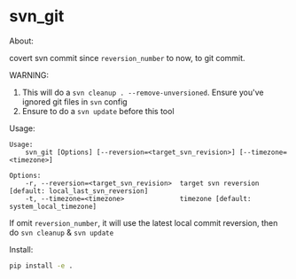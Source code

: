 # svn\_git #

About:

covert svn commit since `reversion_number` to now, to git commit.

WARNING:

1.  This will do a `svn cleanup . --remove-unversioned`. Ensure you've ignored git files in `svn` config
2.  Ensure to do a `svn update` before this tool

Usage:

```
Usage:
    svn_git [Options] [--reversion=<target_svn_revision>] [--timezone=<timezone>]

Options:
    -r, --reversion=<target_svn_revision>  target svn reversion [default: local_last_svn_reversion]
    -t, --timezone=<timezone>              timezone [default: system_local_timezone]
```

If omit `reversion_number`, it will use the latest local commit reversion, then do `svn cleanup` & `svn update`

Install:

```bash
pip install -e .
```